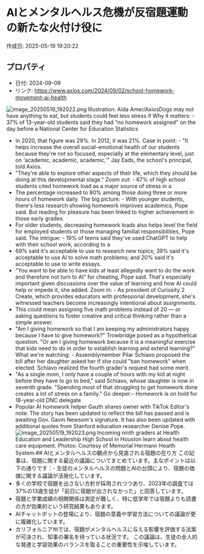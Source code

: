 # AIとメンタルヘルス危機が反宿題運動の新たな火付け役に

作成日: 2025-05-19 19:20:22

## プロパティ

- 日付: 2024-09-09
- リンク: https://www.axios.com/2024/09/02/school-homework-movement-ai-health

![image_20250519_192022.png](../assets/image_20250519_192022.png)
Illustration: Aïda Amer/AxiosDogs may not have anything to eat, but students could feel less stress if Why it matters: - 37% of 13-year-old students said they had "no homework assigned" on the day before a National Center for Education Statistics 
- In 2020, that figure was 29%. In 2012, it was 21%.
Case in point: - "It helps increase the overall social-emotional health of our students because they're not so focused, especially at the elementary level, just on 'academic, academic, academic,'" Jay Eads, the school's principal, told Axios.
- "They're able to explore other aspects of their life, which they should be doing at this developmental stage."
Zoom out: - 67% of high school students cited homework load as a major source of stress in a 
- The percentage increased to 80% among those doing three or more hours of homework daily.
The big picture: - With younger students, there's less research showing homework improves academics, Pope said. But reading for pleasure has been linked to higher achievement in those early grades.
- For older students, decreasing homework loads also helps level the field for employed students or those managing familial responsibilities, Pope said.
The intrigue: - 19% of teens said they've used ChatGPT to help with their school work, according to a 
- 69% said it's acceptable to use to research new topics; 39% said it's acceptable to use AI to solve math problems; and 20% said it's acceptable to use to write essays.
- "You want to be able to have kids at least allegedly want to do the work and therefore not turn to AI" for cheating, Pope said. That's especially important given discussions over the value of learning and how AI could help or impede it, she added.
Zoom in: - As president of Curiosity 2 Create, which provides educators with professional development, she's witnessed teachers become increasingly intentional about assignments.
- This could mean assigning five math problems instead of 20 — or asking questions to foster creative and critical thinking rather than a simple answer.
- "Am I giving homework so that I am keeping my administrators happy because I have to give homework?" Trowbridge posed as a hypothetical question. "Or am I giving homework because it is a meaningful exercise that kids need to do in order to establish learning and extend learning?"
What we're watching: - Assemblymember Pilar Schiavo proposed the bill after her daughter asked her if she could "ban homework" when elected. Schiavo realized the fourth grader's request had some merit.
- "As a single mom, I only have a couple of hours with my kid at night before they have to go to bed," said Schiavo, whose daughter is now in seventh grade. "Spending most of that struggling to get homework done creates a lot of stress on a family."
Go deeper:- Homework is on hold for 18-year-old DNC delegate
- Popular AI homework helper Gauth shares owner with TikTok
Editor's note: The story has been updated to reflect the bill has passed and is awaiting Gov. Gavin Newsom's signature. It has also been updated with additional quotes from Stanford education researcher Denise Pope.![image_20250519_192023.png](../assets/image_20250519_192023.png)
Incoming ninth graders at Health Education and Leadership High School in Houston learn about health care equipment. Photos: Courtesy of Memorial Hermann Health System.## AIとメンタルヘルスの観点から見直される宿題の在り方
この記事は、宿題に関する最近の議論についてまとめています。主なポイントは以下の通りです：- 生徒のメンタルヘルスの問題とAIの台頭により、宿題の価値に関する議論が活発化しています。
- 多くの学校で宿題を出さない方針が採用されつつあり、2023年の調査では37%の13歳生徒が「前日に宿題が出されなかった」と回答しています。
- 宿題と学業成績の相関関係は測定が難しく、特に低学年では宿題よりも読書の方が効果的という研究結果もあります。
- AIチャットボットの登場により、宿題の意義や学習方法についての議論が更に複雑化しています。
- カリフォルニア州では、宿題がメンタルヘルスに与える影響を評価する法案が可決され、知事の署名を待っている状況です。
この議論は、生徒の全人的な発達と学習効果のバランスを取ることの重要性を示唆しています。